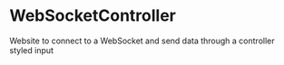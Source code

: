# WebSocketController
Website to connect to a WebSocket and send data through a controller 
styled input
